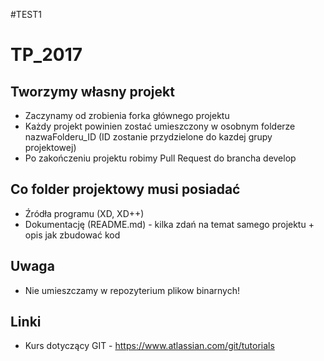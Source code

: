 #TEST1

# TP_2017

## Tworzymy własny projekt

* Zaczynamy od zrobienia forka głównego projektu
* Każdy projekt powinien zostać umieszczony w osobnym folderze nazwaFolderu_ID (ID zostanie przydzielone do kazdej grupy projektowej)
* Po zakończeniu projektu robimy Pull Request do brancha develop

## Co folder projektowy musi posiadać

* Źródła programu (XD, XD++)
* Dokumentację (README.md) - kilka zdań na temat samego projektu + opis jak zbudować kod

## Uwaga 
* Nie umieszczamy w repozyterium plikow binarnych! 

## Linki

* Kurs dotyczący GIT - https://www.atlassian.com/git/tutorials 

